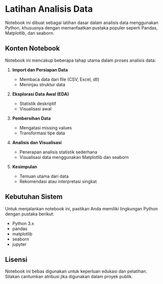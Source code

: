 # Latihan Analisis Data

Notebook ini dibuat sebagai latihan dasar dalam analisis data menggunakan Python, khususnya dengan memanfaatkan pustaka populer seperti Pandas, Matplotlib, dan seaborn.

## Konten Notebook

Notebook ini mencakup beberapa tahap utama dalam proses analisis data:

1. **Import dan Persiapan Data**  
   - Membaca data dari file (CSV, Excel, dll)
   - Meninjau struktur data

2. **Eksplorasi Data Awal (EDA)**  
   - Statistik deskriptif
   - Visualisasi awal

3. **Pembersihan Data**  
   - Mengatasi missing values
   - Transformasi tipe data

4. **Analisis dan Visualisasi**  
   - Penerapan analisis statistik sederhana
   - Visualisasi data menggunakan Matplotlib dan seaborn

5. **Kesimpulan**  
   - Temuan utama dari data
   - Rekomendasi atau interpretasi singkat

## Kebutuhan Sistem

Untuk menjalankan notebook ini, pastikan Anda memiliki lingkungan Python dengan pustaka berikut:

- Python 3.x
- pandas
- matplotlib
- seaborn
- jupyter

## Lisensi

Notebook ini bebas digunakan untuk keperluan edukasi dan pelatihan. Silakan cantumkan atribusi jika digunakan dalam proyek publik.
